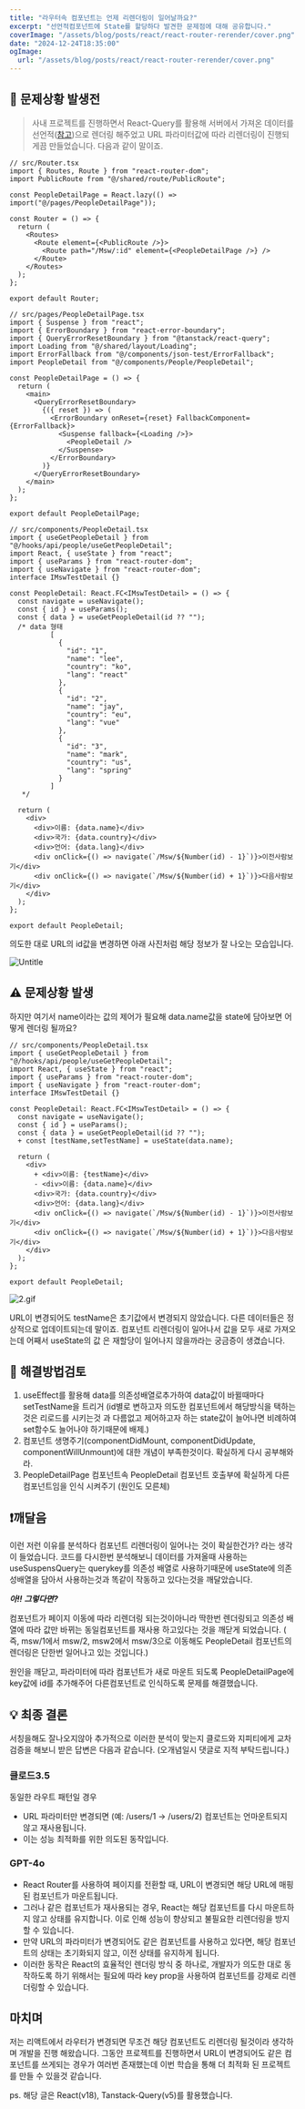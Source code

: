 ```yaml
---
title: "라우터속 컴포넌트는 언제 리렌더링이 일어날까요?"
excerpt: "선언적컴포넌트에 State를 할당하다 발견한 문제점에 대해 공유합니다."
coverImage: "/assets/blog/posts/react/react-router-rerender/cover.png"
date: "2024-12-24T18:35:00"
ogImage:
  url: "/assets/blog/posts/react/react-router-rerender/cover.png"
---
```


## 📢 문제상황 발생전

> 사내 프로젝트를 진행하면서 React-Query를 활용해 서버에서 가져온 데이터를 선언적([참고](https://f-lab.kr/insight/understanding-react-declarative-ui-20240802))으로 렌더링 해주었고 URL 파라미터값에 따라 리렌더링이 진행되게끔 만들었습니다. 다음과 같이 말이죠.

```tsx
// src/Router.tsx
import { Routes, Route } from "react-router-dom";
import PublicRoute from "@/shared/route/PublicRoute";

const PeopleDetailPage = React.lazy(() => import("@/pages/PeopleDetailPage"));

const Router = () => {
  return (
    <Routes>
      <Route element={<PublicRoute />}>
        <Route path="/Msw/:id" element={<PeopleDetailPage />} />
      </Route>
    </Routes>
  );
};

export default Router;
```

```tsx
// src/pages/PeopleDetailPage.tsx
import { Suspense } from "react";
import { ErrorBoundary } from "react-error-boundary";
import { QueryErrorResetBoundary } from "@tanstack/react-query";
import Loading from "@/shared/layout/Loading";
import ErrorFallback from "@/components/json-test/ErrorFallback";
import PeopleDetail from "@/components/People/PeopleDetail";

const PeopleDetailPage = () => {
  return (
    <main>
      <QueryErrorResetBoundary>
        {({ reset }) => (
          <ErrorBoundary onReset={reset} FallbackComponent={ErrorFallback}>
            <Suspense fallback={<Loading />}>
              <PeopleDetail />
            </Suspense>
          </ErrorBoundary>
        )}
      </QueryErrorResetBoundary>
    </main>
  );
};

export default PeopleDetailPage;
```

```tsx
// src/components/PeopleDetail.tsx
import { useGetPeopleDetail } from "@/hooks/api/people/useGetPeopleDetail";
import React, { useState } from "react";
import { useParams } from "react-router-dom";
import { useNavigate } from "react-router-dom";
interface IMswTestDetail {}

const PeopleDetail: React.FC<IMswTestDetail> = () => {
  const navigate = useNavigate();
  const { id } = useParams();
  const { data } = useGetPeopleDetail(id ?? "");
  /* data 형태
		  [
		    {
		      "id": "1",
		      "name": "lee",
		      "country": "ko",
		      "lang": "react"
		    },
		    {
		      "id": "2",
		      "name": "jay",
		      "country": "eu",
		      "lang": "vue"
		    },
		    {
		      "id": "3",
		      "name": "mark",
		      "country": "us",
		      "lang": "spring"
		    }
		  ]
   */

  return (
    <div>
      <div>이름: {data.name}</div>
      <div>국가: {data.country}</div>
      <div>언어: {data.lang}</div>
      <div onClick={() => navigate(`/Msw/${Number(id) - 1}`)}>이전사람보기</div>
      <div onClick={() => navigate(`/Msw/${Number(id) + 1}`)}>다음사람보기</div>
    </div>
  );
};

export default PeopleDetail;
```

의도한 대로 URL의 id값을 변경하면 아래 사진처럼 해당 정보가 잘 나오는 모습입니다.

![Untitle](/assets/blog/posts/react/react-router-rerender/1.gif)

## ⚠️ 문제상황 발생

하지만 여기서 name이라는 값의 제어가 필요해 data.name값을 state에 담아보면 어떻게 렌더링 될까요?

```tsx
// src/components/PeopleDetail.tsx
import { useGetPeopleDetail } from "@/hooks/api/people/useGetPeopleDetail";
import React, { useState } from "react";
import { useParams } from "react-router-dom";
import { useNavigate } from "react-router-dom";
interface IMswTestDetail {}

const PeopleDetail: React.FC<IMswTestDetail> = () => {
  const navigate = useNavigate();
  const { id } = useParams();
  const { data } = useGetPeopleDetail(id ?? "");
  + const [testName,setTestName] = useState(data.name);

  return (
    <div>
      + <div>이름: {testName}</div>
      - <div>이름: {data.name}</div>
      <div>국가: {data.country}</div>
      <div>언어: {data.lang}</div>
      <div onClick={() => navigate(`/Msw/${Number(id) - 1}`)}>이전사람보기</div>
      <div onClick={() => navigate(`/Msw/${Number(id) + 1}`)}>다음사람보기</div>
    </div>
  );
};

export default PeopleDetail;

```

![2.gif](/assets/blog/posts/react/react-router-rerender/2.gif)

URL이 변경되어도 testName은 초기값에서 변경되지 않았습니다. 다른 데이터들은 정상적으로 업데이트되는데 말이죠. 컴포넌트 리렌더링이 일어나서 값을 모두 새로 가져오는데 어째서 useState의 값 은 재할당이 일어나지 않을까라는 궁금증이 생겼습니다.

## 👀 해결방법검토

1. useEffect를 활용해 data를 의존성배열로추가하여 data값이 바뀔때마다 setTestName을 트리거 (id별로 변하고자 의도한 컴포넌트에서 해당방식을 택하는것은 리로드를 시키는것 과 다름없고 제어하고자 하는 state값이 늘어나면 비례하여 set함수도 늘어나야 하기때문에 배제.)
2. 컴포넌트 생명주기(componentDidMount, componentDidUpdate, componentWillUnmount)에 대한 개념이 부족한것이다. 확실하게 다시 공부해와라.
3. PeopleDetailPage 컴포넌트속 PeopleDetail 컴포넌트 호출부에 확실하게 다른 컴포넌트임을 인식 시켜주기 (원인도 모른체)

## ❗️깨달음

이런 저런 이유를 분석하다 컴포넌트 리렌더링이 일어나는 것이 확실한건가? 라는 생각이 들었습니다. 코드를 다시한번 분석해보니 데이터를 가져올때 사용하는 useSuspensQuery는 querykey를 의존성 배열로 사용하기때문에 useState에 의존성배열을 담아서 사용하는것과 똑같이 작동하고 있다는것을 깨달았습니다.

**_아!! 그렇다면?_**

컴포넌트가 페이지 이동에 따라 리렌더링 되는것이아니라 딱한번 렌더링되고 의존성 배열에 따라 값만 바뀌는 동일컴포넌트를 재사용 하고있다는 것을 깨닫게 되었습니다. ( 즉, msw/1에서 msw/2, msw2에서 msw/3으로 이동해도 PeopleDetail 컴포넌트의 렌더링은 단한번 일어나고 있는 것입니다.)

원인을 깨닫고, 파라미터에 따라 컴포넌트가 새로 마운트 되도록 PeopleDetailPage에 key값에 id를 추가해주어 다른컴포넌트로 인식하도록 문제를 해결했습니다.

## 💡 최종 결론

서칭을해도 잘나오지않아 추가적으로 이러한 분석이 맞는지 클로드와 지피티에게 교차검증을 해보니 받은 답변은 다음과 같습니다. (오개념일시 댓글로 지적 부탁드립니다.)

### 클로드3.5

동일한 라우트 패턴일 경우

- URL 파라미터만 변경되면 (예: /users/1 → /users/2) 컴포넌트는 언마운트되지 않고 재사용됩니다.
- 이는 성능 최적화를 위한 의도된 동작입니다.

### GPT-4o

- React Router를 사용하여 페이지를 전환할 때, URL이 변경되면 해당 URL에 매핑된 컴포넌트가 마운트됩니다.
- 그러나 같은 컴포넌트가 재사용되는 경우, React는 해당 컴포넌트를 다시 마운트하지 않고 상태를 유지합니다. 이로 인해 성능이 향상되고 불필요한 리렌더링을 방지할 수 있습니다.
- 만약 URL의 파라미터가 변경되어도 같은 컴포넌트를 사용하고 있다면, 해당 컴포넌트의 상태는 초기화되지 않고, 이전 상태를 유지하게 됩니다.
- 이러한 동작은 React의 효율적인 렌더링 방식 중 하나로, 개발자가 의도한 대로 동작하도록 하기 위해서는 필요에 따라 key prop을 사용하여 컴포넌트를 강제로 리렌더링할 수 있습니다.

## 마치며

저는 리액트에서 라우터가 변경되면 무조건 해당 컴포넌트도 리렌더링 될것이라 생각하며 개발을 진행 해왔습니다. 그동안 프로젝트를 진행하면서 URL이 변경되어도 같은 컴포넌트를 쓰게되는 경우가 여러번 존재했는데 이번 학습을 통해 더 최적화 된 프로젝트를 만들 수 있을것 같습니다.

ps. 해당 글은 React(v18), Tanstack-Query(v5)를 활용했습니다.
